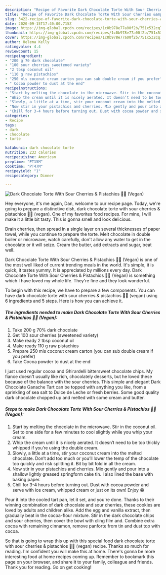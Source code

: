 ```yaml
---
description: "Recipe of Favorite Dark Chocolate Torte With Sour Cherries &amp;amp; Pistachios 🍒🍫 (Vegan)"
title: "Recipe of Favorite Dark Chocolate Torte With Sour Cherries &amp;amp; Pistachios 🍒🍫 (Vegan)"
slug: 3422-recipe-of-favorite-dark-chocolate-torte-with-sour-cherries-and-amp-pistachios-vegan
date: 2020-09-15T17:40:00.715Z
image: https://img-global.cpcdn.com/recipes/1c0b978e77a00f2b/751x532cq70/dark-chocolate-torte-with-sour-cherries-pistachios-🍒🍫-vegan-recipe-main-photo.jpg
thumbnail: https://img-global.cpcdn.com/recipes/1c0b978e77a00f2b/751x532cq70/dark-chocolate-torte-with-sour-cherries-pistachios-🍒🍫-vegan-recipe-main-photo.jpg
cover: https://img-global.cpcdn.com/recipes/1c0b978e77a00f2b/751x532cq70/dark-chocolate-torte-with-sour-cherries-pistachios-🍒🍫-vegan-recipe-main-photo.jpg
author: Helena Kelly
ratingvalue: 4.4
reviewcount: 15
recipeingredient:
- "200 g 70 dark chocolate"
- "100 sour cherries sweetened variety"
- "2 tbsp coconut oil"
- "110 g raw pistachios"
- "250 mls coconut cream carton you can sub double cream if you prefer"
- " Cocoa powder to dust at the end"
recipeinstructions:
- "Start by melting the chocolate in the microwave. Stir in the coconut oil. Set to one side for a few minutes to cool slightly while you whip your cream."
- "Whip the cream until it is nicely aerated. It doesn’t need to be too thickly whipped if you’re using the double cream."
- "Slowly, a little at a time, stir your coconut cream into the melted chocolate. Don’t add too much or you’ll lower the temp of the chocolate too quickly and risk splitting it. Bit by bit fold in all the cream."
- "Now stir in your pistachios and cherries. Mix gently and pour into a shallow lightly greased springform cake tin. I also lined the base with baking paper."
- "Chill for 3-4 hours before turning out. Dust with cocoa powder and serve with ice cream, whipped cream or just on its own! Enjoy 😁"
categories:
- Recipe
tags:
- dark
- chocolate
- torte

katakunci: dark chocolate torte 
nutrition: 233 calories
recipecuisine: American
preptime: "PT15M"
cooktime: "PT47M"
recipeyield: "1"
recipecategory: Dinner

---
```



![Dark Chocolate Torte With Sour Cherries &amp; Pistachios 🍒🍫 (Vegan)](https://img-global.cpcdn.com/recipes/1c0b978e77a00f2b/751x532cq70/dark-chocolate-torte-with-sour-cherries-pistachios-🍒🍫-vegan-recipe-main-photo.jpg)

Hey everyone, it's me again, Dan, welcome to our recipe page. Today, we're going to prepare a distinctive dish, dark chocolate torte with sour cherries &amp; pistachios 🍒🍫 (vegan). One of my favorites food recipes. For mine, I will make it a little bit tasty. This is gonna smell and look delicious.

Drain cherries, then spread in a single layer on several thicknesses of paper towel, while you continue to prepare the torte. Melt chocolate in double boiler or microwave, watch carefully, don&#39;t allow any water to get in the chocolate or it will seize. Cream the butter, add extracts and sugar, beat well.

Dark Chocolate Torte With Sour Cherries &amp; Pistachios 🍒🍫 (Vegan) is one of the most well liked of current trending meals in the world. It's simple, it is quick, it tastes yummy. It is appreciated by millions every day. Dark Chocolate Torte With Sour Cherries &amp; Pistachios 🍒🍫 (Vegan) is something which I have loved my whole life. They're fine and they look wonderful.


To begin with this recipe, we have to prepare a few components. You can have dark chocolate torte with sour cherries &amp; pistachios 🍒🍫 (vegan) using 6 ingredients and 5 steps. Here is how you can achieve it.

<!--inarticleads1-->

##### The ingredients needed to make Dark Chocolate Torte With Sour Cherries &amp; Pistachios 🍒🍫 (Vegan):

1. Take 200 g 70% dark chocolate
1. Get 100 sour cherries (sweetened variety)
1. Make ready 2 tbsp coconut oil
1. Make ready 110 g raw pistachios
1. Prepare 250 mls coconut cream carton (you can sub double cream if you prefer)
1. Take  Cocoa powder to dust at the end


I just used regular cocoa and Ghirardelli bittersweet chocolate chips. My fiance doesn&#39;t usually like rich, chocolately desserts, but he loved these because of the balance with the sour cherries. This simple and elegant Dark Chocolate Ganache Tart can be topped with anything you like, from a sprinkling of sea salt to Dulce de Leche or fresh berries. Some good quality dark chocolate chopped up and melted with some cream and butter. 

<!--inarticleads2-->

##### Steps to make Dark Chocolate Torte With Sour Cherries &amp; Pistachios 🍒🍫 (Vegan):

1. Start by melting the chocolate in the microwave. Stir in the coconut oil. Set to one side for a few minutes to cool slightly while you whip your cream.
1. Whip the cream until it is nicely aerated. It doesn’t need to be too thickly whipped if you’re using the double cream.
1. Slowly, a little at a time, stir your coconut cream into the melted chocolate. Don’t add too much or you’ll lower the temp of the chocolate too quickly and risk splitting it. Bit by bit fold in all the cream.
1. Now stir in your pistachios and cherries. Mix gently and pour into a shallow lightly greased springform cake tin. I also lined the base with baking paper.
1. Chill for 3-4 hours before turning out. Dust with cocoa powder and serve with ice cream, whipped cream or just on its own! Enjoy 😁


Pour it into the cooled tart pan, let it set, and you&#39;re done. Thanks to their winning combination of dark chocolate and sour cherries, these cookies are loved by adults and children alike. Add the egg and vanilla extract, then gradually beat in the cocoa-flour mixture. Stir in the dark chocolate chips and sour cherries, then cover the bowl with cling film and. Combine extra cocoa with remaining cinnamon, remove panforte from tin and dust top with cocoa. 

So that is going to wrap this up with this special food dark chocolate torte with sour cherries &amp; pistachios 🍒🍫 (vegan) recipe. Thanks so much for reading. I'm confident you will make this at home. There's gonna be more interesting food at home recipes coming up. Remember to bookmark this page on your browser, and share it to your family, colleague and friends. Thank you for reading. Go on get cooking!
